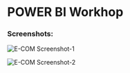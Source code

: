 # POWER BI Workhop


### Screenshots:

![E-COM Screenshot-1](https://github.com/Saquibtechlotraining/image-added-readme/assets/91885135/379563cf-dad4-471c-8d71-f2e40163fd81)

![E-COM Screenshot-2](https://github.com/Saquibtechlotraining/image-added-readme/assets/91885135/16143b51-82ac-4796-a409-9c2cfda603b1)

